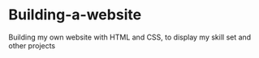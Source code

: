 Building-a-website
==================
Building my own website with HTML and CSS, to display my skill set and other projects




